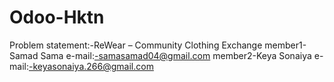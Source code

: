 # Odoo-Hktn
Problem statement:-ReWear – Community Clothing Exchange
member1-Samad Sama
e-mail:-samasamad04@gmail.com
member2-Keya Sonaiya
e-mail:-keyasonaiya.266@gmail.com
